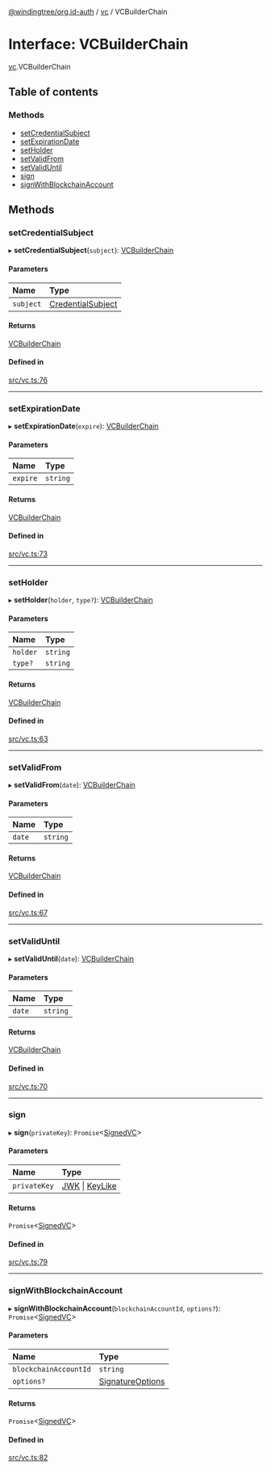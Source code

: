 [@windingtree/org.id-auth](../README.md) / [vc](../modules/vc.md) / VCBuilderChain

# Interface: VCBuilderChain

[vc](../modules/vc.md).VCBuilderChain

## Table of contents

### Methods

- [setCredentialSubject](vc.vcbuilderchain.md#setcredentialsubject)
- [setExpirationDate](vc.vcbuilderchain.md#setexpirationdate)
- [setHolder](vc.vcbuilderchain.md#setholder)
- [setValidFrom](vc.vcbuilderchain.md#setvalidfrom)
- [setValidUntil](vc.vcbuilderchain.md#setvaliduntil)
- [sign](vc.vcbuilderchain.md#sign)
- [signWithBlockchainAccount](vc.vcbuilderchain.md#signwithblockchainaccount)

## Methods

### setCredentialSubject

▸ **setCredentialSubject**(`subject`): [VCBuilderChain](vc.vcbuilderchain.md)

#### Parameters

| Name | Type |
| :------ | :------ |
| `subject` | [CredentialSubject](vc.credentialsubject.md) |

#### Returns

[VCBuilderChain](vc.vcbuilderchain.md)

#### Defined in

[src/vc.ts:76](https://github.com/windingtree/org.id-sdk/blob/7afe153/packages/auth/src/vc.ts#L76)

___

### setExpirationDate

▸ **setExpirationDate**(`expire`): [VCBuilderChain](vc.vcbuilderchain.md)

#### Parameters

| Name | Type |
| :------ | :------ |
| `expire` | `string` |

#### Returns

[VCBuilderChain](vc.vcbuilderchain.md)

#### Defined in

[src/vc.ts:73](https://github.com/windingtree/org.id-sdk/blob/7afe153/packages/auth/src/vc.ts#L73)

___

### setHolder

▸ **setHolder**(`holder`, `type?`): [VCBuilderChain](vc.vcbuilderchain.md)

#### Parameters

| Name | Type |
| :------ | :------ |
| `holder` | `string` |
| `type?` | `string` |

#### Returns

[VCBuilderChain](vc.vcbuilderchain.md)

#### Defined in

[src/vc.ts:63](https://github.com/windingtree/org.id-sdk/blob/7afe153/packages/auth/src/vc.ts#L63)

___

### setValidFrom

▸ **setValidFrom**(`date`): [VCBuilderChain](vc.vcbuilderchain.md)

#### Parameters

| Name | Type |
| :------ | :------ |
| `date` | `string` |

#### Returns

[VCBuilderChain](vc.vcbuilderchain.md)

#### Defined in

[src/vc.ts:67](https://github.com/windingtree/org.id-sdk/blob/7afe153/packages/auth/src/vc.ts#L67)

___

### setValidUntil

▸ **setValidUntil**(`date`): [VCBuilderChain](vc.vcbuilderchain.md)

#### Parameters

| Name | Type |
| :------ | :------ |
| `date` | `string` |

#### Returns

[VCBuilderChain](vc.vcbuilderchain.md)

#### Defined in

[src/vc.ts:70](https://github.com/windingtree/org.id-sdk/blob/7afe153/packages/auth/src/vc.ts#L70)

___

### sign

▸ **sign**(`privateKey`): `Promise`<[SignedVC](vc.signedvc.md)\>

#### Parameters

| Name | Type |
| :------ | :------ |
| `privateKey` | [JWK](keys.jwk.md) \| [KeyLike](../modules/keys.md#keylike) |

#### Returns

`Promise`<[SignedVC](vc.signedvc.md)\>

#### Defined in

[src/vc.ts:79](https://github.com/windingtree/org.id-sdk/blob/7afe153/packages/auth/src/vc.ts#L79)

___

### signWithBlockchainAccount

▸ **signWithBlockchainAccount**(`blockchainAccountId`, `options?`): `Promise`<[SignedVC](vc.signedvc.md)\>

#### Parameters

| Name | Type |
| :------ | :------ |
| `blockchainAccountId` | `string` |
| `options?` | [SignatureOptions](vc.signatureoptions.md) |

#### Returns

`Promise`<[SignedVC](vc.signedvc.md)\>

#### Defined in

[src/vc.ts:82](https://github.com/windingtree/org.id-sdk/blob/7afe153/packages/auth/src/vc.ts#L82)
